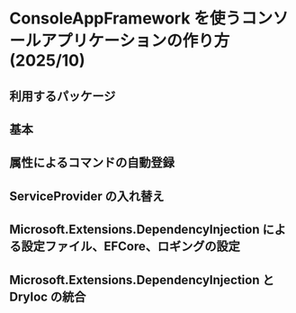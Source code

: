 # ConsoleAppFramework を使うコンソールアプリケーションの作り方(2025/10)

## 利用するパッケージ


## 基本



## 属性によるコマンドの自動登録
## ServiceProvider の入れ替え
## Microsoft.Extensions.DependencyInjection による設定ファイル、EFCore、ロギングの設定
## Microsoft.Extensions.DependencyInjection と DryIoc の統合

